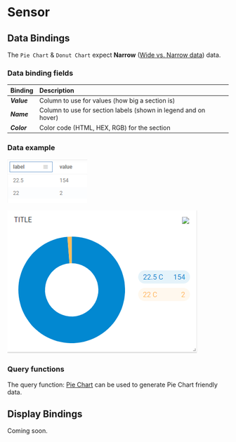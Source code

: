 # Sensor

## Data Bindings

The `Pie Chart` & `Donut Chart` expect **Narrow** \([Wide vs. Narrow data](../query-functions/overview/wide-vs.-narrow-data.md)\) data.

### Data binding fields

| Binding | Description |
| :--- | :--- |
| _**Value**_ | Column to use for values \(how big a section is\) |
| _**Name**_ | Column to use for section labels \(shown in legend and on hover\) |
| _**Color**_ | Color code \(HTML, HEX, RGB\) for the section |

### Data example

![ZAT Setpoint counts by VAV unit](../.gitbook/assets/image%20%285%29.png)

![Rendered donut chart](../.gitbook/assets/image%20%2812%29.png)

### Query functions

The query function: [Pie Chart](../query-functions/pie-chart.md) can be used to generate Pie Chart friendly data.

## Display Bindings

Coming soon.

